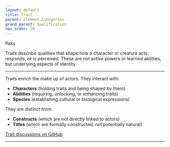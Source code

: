 ```yaml
---
layout: default
title: Trait
parent: Element Categories
grand_parent: Specification
nav_order: 20
---
```


<span class="material-symbols-outlined">flaky</span>

Traits describe qualities that shape how a character or creature acts, responds, or is perceived. These are not active powers or learned abilities, but underlying aspects of identity.

--- 
  
Traits enrich the make up of actors. They interact with:

- **Characters** (holding traits and being shaped by them)
- **Abilities** (requiring, unlocking, or enhancing traits)
- **Species** (establishing cultural or biological expressions)

They are distinct from: 

- **Constructs** (which are not directly linked to actors)
- **Titles** (which are formally constructed, not potentially natural)

[Trait discussions on GitHub](https://github.com/OnlyWorlds/OnlyWorlds/discussions/categories/trait)

---
 